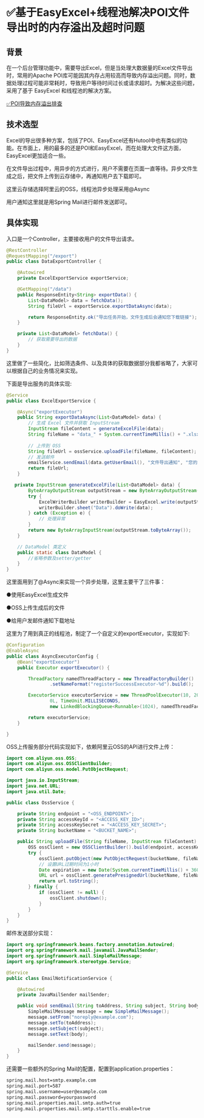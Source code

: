 # ✅基于EasyExcel+线程池解决POI文件导出时的内存溢出及超时问题

## 背景 

在一个后台管理功能中，需要导出Excel，但是当处理大数据量的Excel文件导出时，常用的Apache POI库可能因其内存占用较高而导致内存溢出问题。同时，数据处理过程可能非常耗时，导致用户等待时间过长或请求超时。为解决这些问题，采用了基于 EasyExcel 和线程池的解决方案。

[✅POI导致内存溢出排查](..\线上问题排查\✅POI导致内存溢出排查.md)

## 技术选型 

Excel的导出很多种方案，包括了POI、EasyExcel还有Hutool中也有类似的功能。在市面上，用的最多的还是POI和EasyExcel，而在处理大文件这方面，EasyExcel更加适合一些。



在文件导出过程中，用异步的方式进行，用户不需要在页面一直等待。异步文件生成之后，把文件上传到云存储中，再通知用户去下载即可。



这里云存储选择阿里云的OSS，线程池异步处理采用@Async



用户通知这里就是用Spring Mail进行邮件发送即可。



## 具体实现 

入口是一个Controller，主要接收用户的文件导出请求。

```java
@RestController
@RequestMapping("/export")
public class DataExportController {

    @Autowired
    private ExcelExportService exportService;

    @GetMapping("/data")
    public ResponseEntity<String> exportData() {
        List<DataModel> data = fetchData();
        String fileUrl = exportService.exportDataAsync(data);

        return ResponseEntity.ok("导出任务开始，文件生成后会通知您下载链接");
    }

    private List<DataModel> fetchData() {
        // 获取需要导出的数据
    }
}
```



这里做了一些简化，比如筛选条件、以及具体的获取数据部分我都省略了，大家可以根据自己的业务情况来实现。

下面是导出服务的具体实现:

```java
@Service
public class ExcelExportService {

    @Async("exportExecutor")
    public String exportDataAsync(List<DataModel> data) {
        // 生成 Excel 文件并获取 InputStream
        InputStream fileContent = generateExcelFile(data);
        String fileName = "data_" + System.currentTimeMillis() + ".xlsx";
        
        // 上传到 OSS
        String fileUrl = ossService.uploadFile(fileName, fileContent);
        // 发送邮件
        emailService.sendEmail(data.getUserEmail(), "文件导出通知", "您的文件已导出，下载链接: " + fileUrl);
        return fileUrl;
    }

   private InputStream generateExcelFile(List<DataModel> data) {
        ByteArrayOutputStream outputStream = new ByteArrayOutputStream();
        try {
            ExcelWriterBuilder writerBuilder = EasyExcel.write(outputStream, DataModel.class);
            writerBuilder.sheet("Data").doWrite(data);
        } catch (Exception e) {
            // 处理异常
        }
        return new ByteArrayInputStream(outputStream.toByteArray());
    }

    // DataModel 类定义
    public static class DataModel {
        //省略参数及setter/getter
    }
}
```

这里面用到了@Async来实现一个异步处理，这里主要干了三件事：

●使用EasyExcel生成文件

●OSS上传生成后的文件

●给用户发邮件通知下载地址



这里为了用到真正的线程池，制定了一个自定义的exportExecutor，实现如下:

```java
@Configuration
@EnableAsync
public class AsyncExecutorConfig {
    @Bean("exportExecutor")
    public Executor exportExecutor() {

        ThreadFactory namedThreadFactory = new ThreadFactoryBuilder()
                .setNameFormat("registerSuccessExecutor-%d").build();

        ExecutorService executorService = new ThreadPoolExecutor(10, 20,
                0L, TimeUnit.MILLISECONDS,
                new LinkedBlockingQueue<Runnable>(1024), namedThreadFactory, new ThreadPoolExecutor.AbortPolicy());

        return executorService;
    }

}
```



OSS上传服务部分代码实现如下，依赖阿里云OSS的API进行文件上传：

```java
import com.aliyun.oss.OSS;
import com.aliyun.oss.OSSClientBuilder;
import com.aliyun.oss.model.PutObjectRequest;

import java.io.InputStream;
import java.net.URL;
import java.util.Date;

public class OssService {

    private String endpoint = "<OSS_ENDPOINT>";
    private String accessKeyId = "<ACCESS_KEY_ID>";
    private String accessKeySecret = "<ACCESS_KEY_SECRET>";
    private String bucketName = "<BUCKET_NAME>";

    public String uploadFile(String fileName, InputStream fileContent) {
        OSS ossClient = new OSSClientBuilder().build(endpoint, accessKeyId, accessKeySecret);
        try {
            ossClient.putObject(new PutObjectRequest(bucketName, fileName, fileContent));
            // 设置URL过期时间为1小时
            Date expiration = new Date(System.currentTimeMillis() + 3600 * 1000);
            URL url = ossClient.generatePresignedUrl(bucketName, fileName, expiration);
            return url.toString();
        } finally {
            if (ossClient != null) {
                ossClient.shutdown();
            }
        }
    }
}

```

邮件发送部分实现：

```java
import org.springframework.beans.factory.annotation.Autowired;
import org.springframework.mail.javamail.JavaMailSender;
import org.springframework.mail.SimpleMailMessage;
import org.springframework.stereotype.Service;

@Service
public class EmailNotificationService {

    @Autowired
    private JavaMailSender mailSender;

    public void sendEmail(String toAddress, String subject, String body) {
        SimpleMailMessage message = new SimpleMailMessage();
        message.setFrom("noreply@example.com");
        message.setTo(toAddress);
        message.setSubject(subject);
        message.setText(body);

        mailSender.send(message);
    }
}

```

还需要一些额外的Spring Mail的配置，配置到application.properties：

```xml
spring.mail.host=smtp.example.com
spring.mail.port=587
spring.mail.username=user@example.com
spring.mail.password=yourpassword
spring.mail.properties.mail.smtp.auth=true
spring.mail.properties.mail.smtp.starttls.enable=true
```